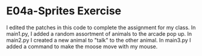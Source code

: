 # E04a-Sprites Exercise
I edited the patches in this code to complete the assignment for my class. In main1.py, I added a random assortment of animals to the arcade pop up. In main2.py I created a new animal to "talk" to the other animal. In main3.py I added a command to make the moose move with my mouse. 